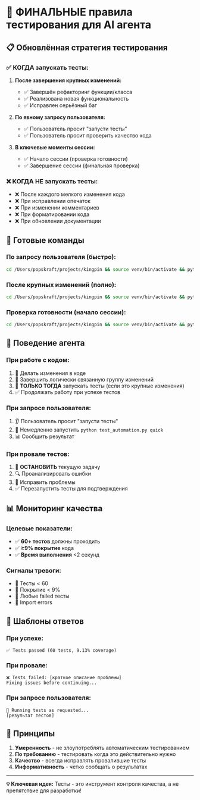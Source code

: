 # 🎯 ФИНАЛЬНЫЕ правила тестирования для AI агента

## 📋 Обновлённая стратегия тестирования

### ✅ **КОГДА запускать тесты:**

1. **После завершения крупных изменений:**
   - ✅ Завершён рефакторинг функции/класса
   - ✅ Реализована новая функциональность  
   - ✅ Исправлен серьёзный баг

2. **По явному запросу пользователя:**
   - ✅ Пользователь просит "запусти тесты"
   - ✅ Пользователь просит проверить качество кода

3. **В ключевые моменты сессии:**
   - ✅ Начало сессии (проверка готовности)
   - ✅ Завершение сессии (финальная проверка)

### ❌ **КОГДА НЕ запускать тесты:**

- ❌ После каждого мелкого изменения кода
- ❌ При исправлении опечаток
- ❌ При изменении комментариев
- ❌ При форматировании кода
- ❌ При обновлении документации

## 🚀 Готовые команды

### **По запросу пользователя (быстро):**
```bash
cd /Users/popskraft/projects/kingpin && source venv/bin/activate && python test_automation.py quick
```

### **После крупных изменений (полно):**
```bash
cd /Users/popskraft/projects/kingpin && source venv/bin/activate && python run_tests.py
```

### **Проверка готовности (начало сессии):**
```bash
cd /Users/popskraft/projects/kingpin && source venv/bin/activate && python test_automation.py validate
```

## 🤖 Поведение агента

### **При работе с кодом:**
1. 🔧 Делать изменения в коде
2. 📝 Завершить логически связанную группу изменений
3. 🧪 **ТОЛЬКО ТОГДА** запускать тесты (если это крупные изменения)
4. ✅ Продолжать работу при успехе тестов

### **При запросе пользователя:**
1. 👂 Пользователь просит "запусти тесты" 
2. 🚀 Немедленно запустить `python test_automation.py quick`
3. 📊 Сообщить результат

### **При провале тестов:**
1. 🛑 **ОСТАНОВИТЬ** текущую задачу
2. 🔍 Проанализировать ошибки
3. 🔧 Исправить проблемы
4. ✅ Перезапустить тесты для подтверждения

## 📊 Мониторинг качества

### **Целевые показатели:**
- ✅ **60+ тестов** должны проходить
- ✅ **≥9% покрытие** кода
- ✅ **Время выполнения** <2 секунд

### **Сигналы тревоги:**
- 🚨 Тесты < 60
- 🚨 Покрытие < 9%
- 🚨 Любые failed тесты
- 🚨 Import errors

## 💬 Шаблоны ответов

### **При успехе:**
```
✅ Tests passed (60 tests, 9.13% coverage)
```

### **При провале:**
```
❌ Tests failed: [краткое описание проблемы]
Fixing issues before continuing...
```

### **При запросе пользователя:**
```
🧪 Running tests as requested...
[результат тестов]
```

## 🎯 Принципы

1. **Умеренность** - не злоупотреблять автоматическим тестированием
2. **По требованию** - тестировать когда это действительно нужно
3. **Качество** - всегда исправлять провалившие тесты
4. **Информативность** - четко сообщать о результатах

---

**💡 Ключевая идея:** Тесты - это инструмент контроля качества, а не препятствие для разработки!
